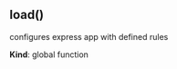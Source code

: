 <a name="load"></a>

## load()

configures express app with defined rules

**Kind**: global function

